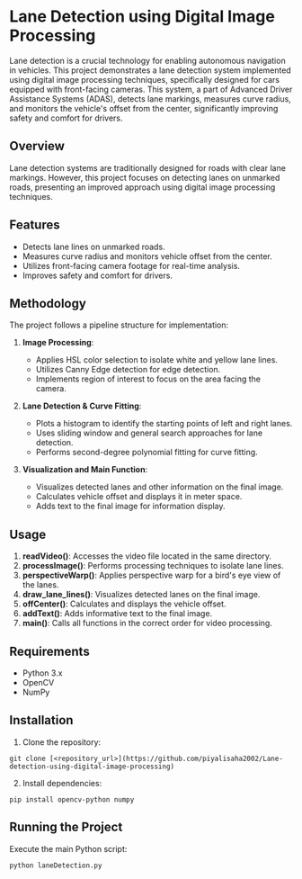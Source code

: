 # Lane Detection using Digital Image Processing

Lane detection is a crucial technology for enabling autonomous navigation in vehicles. This project demonstrates a lane detection system implemented using digital image processing techniques, specifically designed for cars equipped with front-facing cameras. This system, a part of Advanced Driver Assistance Systems (ADAS), detects lane markings, measures curve radius, and monitors the vehicle's offset from the center, significantly improving safety and comfort for drivers.

## Overview

Lane detection systems are traditionally designed for roads with clear lane markings. However, this project focuses on detecting lanes on unmarked roads, presenting an improved approach using digital image processing techniques.

## Features

- Detects lane lines on unmarked roads.
- Measures curve radius and monitors vehicle offset from the center.
- Utilizes front-facing camera footage for real-time analysis.
- Improves safety and comfort for drivers.

## Methodology

The project follows a pipeline structure for implementation:

1. **Image Processing**: 
   - Applies HSL color selection to isolate white and yellow lane lines.
   - Utilizes Canny Edge detection for edge detection.
   - Implements region of interest to focus on the area facing the camera.

2. **Lane Detection & Curve Fitting**:
   - Plots a histogram to identify the starting points of left and right lanes.
   - Uses sliding window and general search approaches for lane detection.
   - Performs second-degree polynomial fitting for curve fitting.

3. **Visualization and Main Function**:
   - Visualizes detected lanes and other information on the final image.
   - Calculates vehicle offset and displays it in meter space.
   - Adds text to the final image for information display.

## Usage

1. **readVideo()**: Accesses the video file located in the same directory.
2. **processImage()**: Performs processing techniques to isolate lane lines.
3. **perspectiveWarp()**: Applies perspective warp for a bird's eye view of the lanes.
4. **draw_lane_lines()**: Visualizes detected lanes on the final image.
5. **offCenter()**: Calculates and displays the vehicle offset.
6. **addText()**: Adds informative text to the final image.
7. **main()**: Calls all functions in the correct order for video processing.

## Requirements

- Python 3.x
- OpenCV
- NumPy

## Installation

1. Clone the repository:

```
git clone [<repository_url>](https://github.com/piyalisaha2002/Lane-detection-using-digital-image-processing)
```

2. Install dependencies:

```
pip install opencv-python numpy
```

## Running the Project

Execute the main Python script:

```
python laneDetection.py
```
